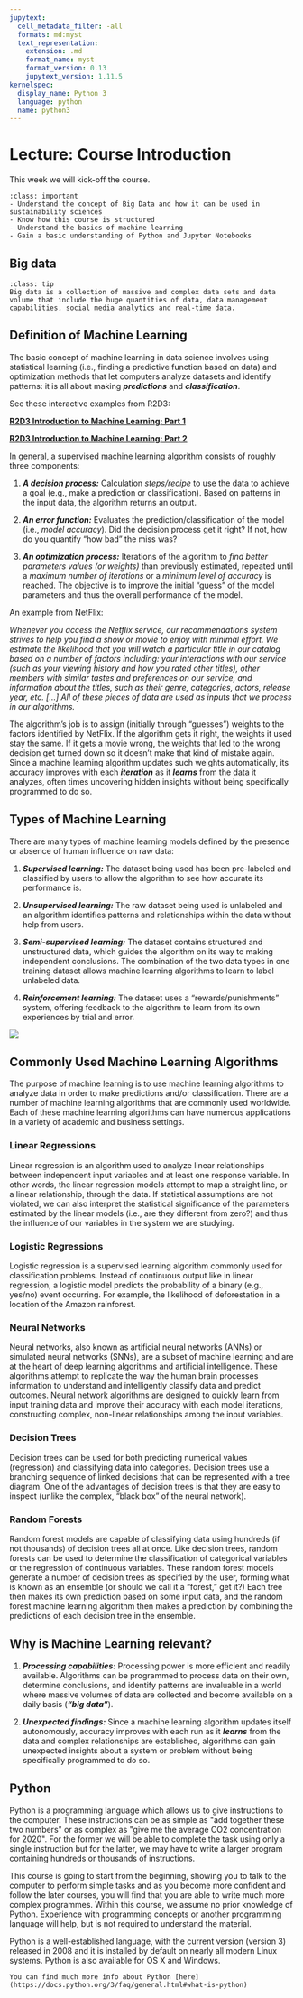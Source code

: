 ```yaml
---
jupytext:
  cell_metadata_filter: -all
  formats: md:myst
  text_representation:
    extension: .md
    format_name: myst
    format_version: 0.13
    jupytext_version: 1.11.5
kernelspec:
  display_name: Python 3
  language: python
  name: python3
---
```


# Lecture: Course Introduction

This week we will kick-off the course. 

`````{admonition} Learning objectives week 1
:class: important
- Understand the concept of Big Data and how it can be used in sustainability sciences
- Know how this course is structured 
- Understand the basics of machine learning 
- Gain a basic understanding of Python and Jupyter Notebooks
`````

## Big data

`````{admonition} Definition of Big Data
:class: tip
Big data is a collection of massive and complex data sets and data volume that include the huge quantities of data, data management capabilities, social media analytics and real-time data. 
`````

## Definition of Machine Learning

The basic concept of machine learning in data science involves using statistical learning (i.e., finding a predictive function based on data) and optimization methods that let computers analyze datasets and identify patterns: it is all about making ***predictions*** and ***classification***. 

See these interactive examples from R2D3:

__[R2D3 Introduction to Machine Learning: Part 1](http://www.r2d3.us/visual-intro-to-machine-learning-part-1)__ 

__[R2D3 Introduction to Machine Learning: Part 2](http://www.r2d3.us/visual-intro-to-machine-learning-part-2)__ 

In general, a supervised machine learning algorithm consists of roughly three components:

1.	***A decision process:*** Calculation *steps/recipe* to use the data to achieve a goal (e.g., make a  prediction or classification). Based on patterns in the input data, the algorithm returns an output.

2.	***An error function:*** Evaluates the prediction/classification of the model (i.e., *model accuracy*). Did the decision process get it right? If not, how do you quantify “how bad” the miss was?

3. ***An optimization process:*** Iterations of the algorithm to *find better parameters values (or weights)* than previously estimated, repeated until a *maximum number of iterations* or a *minimum level of accuracy* is reached. The objective is to improve the initial “guess” of the model parameters and thus the overall performance of the model.

An example from NetFlix:

*Whenever you access the Netflix service, our recommendations system strives to help you find a show or movie to enjoy with minimal effort. We estimate the likelihood that you will watch a particular title in our catalog based on a number of factors including: your interactions with our service (such as your viewing history and how you rated other titles), other members with similar tastes and preferences on our service, and information about the titles, such as their genre, categories, actors, release year, etc. […] All of these pieces of data are used as inputs that we process in our algorithms.*

The algorithm’s job is to assign (initially through “guesses”) weights to the factors identified by NetFlix. If the algorithm gets it right, the weights it used stay the same. If it gets a movie wrong, the weights that led to the wrong decision get turned down so it doesn’t make that kind of mistake again. Since a machine learning algorithm updates such weights automatically, its accuracy improves with each ***iteration*** as it ***learns*** from the data it analyzes, often times uncovering hidden insights without being specifically programmed to do so. 

## Types of Machine Learning

There are many types of machine learning models defined by the presence or absence of human influence on raw data:

1. ***Supervised learning:*** The dataset being used has been pre-labeled and classified by users to allow the algorithm to see how accurate its performance is.

2. ***Unsupervised learning:*** The raw dataset being used is unlabeled and an algorithm identifies patterns and relationships within the data without help from users.

3. ***Semi-supervised learning:*** The dataset contains structured and unstructured data, which guides the algorithm on its way to making independent conclusions. The combination of the two data types in one training dataset allows machine learning algorithms to learn to label unlabeled data.

4. ***Reinforcement learning:*** The dataset uses a “rewards/punishments” system, offering feedback to the algorithm to learn from its own experiences by trial and error.

<img src="../_static/images/machine-learning-infographic_2.jpg" class="bg-primary mb-1">

## Commonly Used Machine Learning Algorithms

The purpose of machine learning is to use machine learning algorithms to analyze data in order to make predictions and/or classification. There are a number of machine learning algorithms that are commonly used worldwide. Each of these machine learning algorithms can have numerous applications in a variety of academic and business settings. 

### Linear Regressions

Linear regression is an algorithm used to analyze linear relationships between independent input variables and at least one response variable. In other words, the linear regression models attempt to map a straight line, or a linear relationship, through the data. If statistical assumptions are not violated, we can also interpret the statistical significance of the parameters estimated by the linear models (i.e., are they different from zero?) and thus the influence of our variables in the system we are studying.

### Logistic Regressions

Logistic regression is a supervised learning algorithm commonly used for classification problems. Instead of continuous output like in linear regression, a logistic model predicts the probability of a binary (e.g., yes/no) event occurring. For example, the likelihood of deforestation in a location of the Amazon rainforest.

### Neural Networks

Neural networks, also known as artificial neural networks (ANNs) or simulated neural networks (SNNs), are a subset of machine learning and are at the heart of deep learning algorithms and artificial intelligence. These algorithms attempt to replicate the way the human brain processes information to understand and intelligently classify data and predict outcomes. Neural network algorithms are designed to quickly learn from input training data and improve their accuracy with each model iterations, constructing complex, non-linear relationships among the input variables.

### Decision Trees

Decision trees can be used for both predicting numerical values (regression) and classifying data into categories. Decision trees use a branching sequence of linked decisions that can be represented with a tree diagram. One of the advantages of decision trees is that they are easy to inspect (unlike the complex, “black box” of the neural network). 

### Random Forests

Random forest models are capable of classifying data using hundreds (if not thousands) of decision trees all at once. Like decision trees, random forests can be used to determine the classification of categorical variables or the regression of continuous variables. These random forest models generate a number of decision trees as specified by the user, forming what is known as an ensemble (or should we call it a “forest,” get it?) Each tree then makes its own prediction based on some input data, and the random forest machine learning algorithm then makes a prediction by combining the predictions of each decision tree in the ensemble. 

## Why is Machine Learning relevant?

1.	***Processing capabilities:*** Processing power is more efficient and readily available. Algorithms can be programmed to process data on their own, determine conclusions, and identify patterns are invaluable in a world where massive volumes of data are collected and become available on a daily basis (***“big data”***).

2.	***Unexpected findings:*** Since a machine learning algorithm updates itself autonomously, accuracy improves with each run as it ***learns*** from the data and complex relationships are established, algorithms can gain unexpected insights about a system or problem without being specifically programmed to do so.

## Python
Python is a programming language which allows us to give instructions to the computer. These instructions can be as simple as "add together these two numbers" or as complex as "give me the average CO2 concentration for 2020". For the former we will be able to complete the task using only a single instruction but for the latter, we may have to write a larger program containing hundreds or thousands of instructions.

This course is going to start from the beginning, showing you to talk to the computer to perform simple tasks and as you become more confident and follow the later courses, you will find that you are able to write much more complex programmes. Within this course, we assume no prior knowledge of Python. Experience with programming concepts or another programming language will help, but is not required to understand the material.

Python is a well-established language, with the current version (version 3) released in 2008 and it is installed by default on nearly all modern Linux systems. Python is also available for OS X and Windows.

```{seealso} 
You can find much more info about Python [here](https://docs.python.org/3/faq/general.html#what-is-python)
```